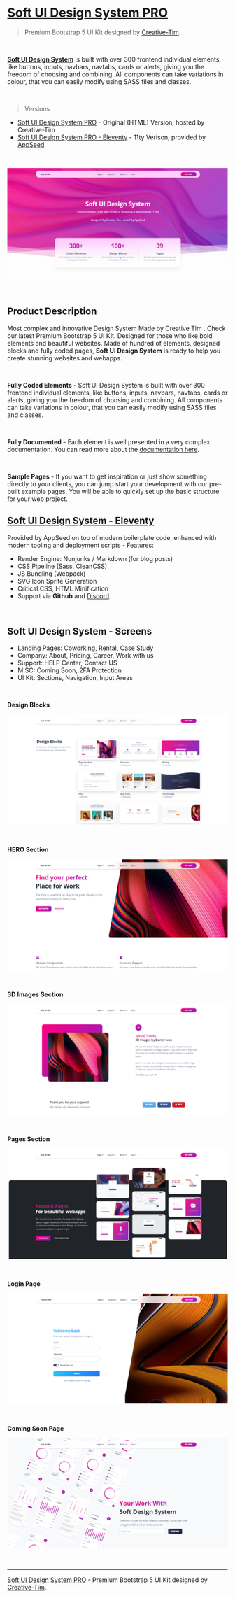 # [Soft UI Design System PRO](http://bit.ly/3730QW3)

> Premium Bootstrap 5 UI Kit designed by [Creative-Tim](https://bit.ly/3fKQZaL).

<br />

**[Soft UI Design System](http://bit.ly/3730QW3)** is built with over 300 frontend individual elements, like buttons, inputs, navbars, navtabs, cards or alerts, giving you the freedom of choosing and combining. All components can take variations in colour, that you can easily modify using SASS files and classes.

<br />

> Versions 

- [Soft UI Design System PRO](http://bit.ly/3730QW3) - Original (HTML) Version, hosted by Creative-Tim
- [Soft UI Design System PRO - Eleventy](https://bit.ly/3tS4yf2) - 11ty Verison, provided by [AppSeed](https://appseed.us)

<br />

![Soft UI Design System PRO - Premium Bootstrap 5 UI Kit designed by Creative-Tim.](https://raw.githubusercontent.com/app-generator/soft-ui-design-system/main/media/soft-ui-design-system-intro.gif)

<br />

## Product Description

Most complex and innovative Design System Made by Creative Tim . Check our latest Premium Bootstrap 5 UI Kit.
Designed for those who like bold elements and beautiful websites. Made of hundred of elements, designed blocks and fully coded pages, **Soft UI Design System** is ready to help you create stunning websites and webapps.

<br />

**Fully Coded Elements** - Soft UI Design System is built with over 300 frontend individual elements, like buttons, inputs, navbars, navtabs, cards or alerts, giving you the freedom of choosing and combining. All components can take variations in colour, that you can easily modify using SASS files and classes.

<br />

**Fully Documented** - Each element is well presented in a very complex documentation. You can read more about the [documentation here](http://bit.ly/2NiYjQA).

<br />

**Sample Pages** - If you want to get inspiration or just show something directly to your clients, you can jump start your development with our pre-built example pages. You will be able to quickly set up the basic structure for your web project. 


## [Soft UI Design System - Eleventy](https://bit.ly/3tS4yf2)

Provided by AppSeed on top of modern boilerplate code, enhanced with modern tooling and deployment scripts - Features:  

- Render Engine: Nunjunks / Markdown (for blog posts)
- CSS Pipeline (Sass, CleanCSS)
- JS Bundling (Webpack)
- SVG Icon Sprite Generation
- Critical CSS, HTML Minification
- Support via **Github** and [Discord](https://discord.gg/fZC6hup).

<br />

## Soft UI Design System - Screens

- Landing Pages: Coworking, Rental, Case Study
- Company: About, Pricing, Career, Work with us
- Support: HELP Center, Contact US
- MISC: Coming Soon, 2FA Protection
- UI Kit: Sections, Navigation, Input Areas

<br />

**Design Blocks** 

![Soft UI Design System - Design Blocks section.](https://raw.githubusercontent.com/app-generator/soft-ui-design-system/main/media/soft-ui-design-system-screen-design-blocks.png)

<br />

**HERO Section** 

![Soft UI Design System - HERO Section page.](https://raw.githubusercontent.com/app-generator/soft-ui-design-system/main/media/soft-ui-design-system-screen-hero-section.png)

<br />

**3D Images Section** 

![Soft UI Design System - 3D Images Section Section page.](https://raw.githubusercontent.com/app-generator/soft-ui-design-system/main/media/soft-ui-design-system-screen-3d-images.png)

<br />

**Pages Section** 

![Soft UI Design System - Pages Section page.](https://raw.githubusercontent.com/app-generator/soft-ui-design-system/main/media/soft-ui-design-system-screen-pages.png)

<br />

**Login Page** 

![Soft UI Design System - Login Page.](https://raw.githubusercontent.com/app-generator/soft-ui-design-system/main/media/soft-ui-design-system-screen-login.png)

<br />

**Coming Soon Page** 

![Soft UI Design System - Coming Soon Page.](https://raw.githubusercontent.com/app-generator/soft-ui-design-system/main/media/soft-ui-design-system-screen-coming-soon.png)

<br />

---
[Soft UI Design System PRO](http://bit.ly/3730QW3) - Premium Bootstrap 5 UI Kit designed by [Creative-Tim](https://bit.ly/3fKQZaL).
